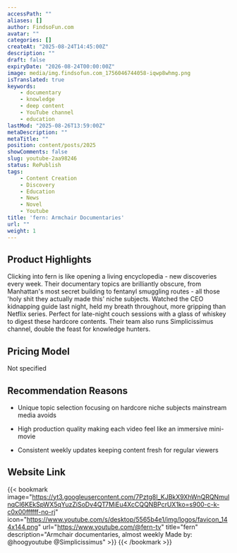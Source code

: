 ```yaml
---
accessPath: ""
aliases: []
author: FindsoFun.com
avatar: ""
categories: []
createAt: "2025-08-24T14:45:00Z"
description: ""
draft: false
expiryDate: "2026-08-24T00:00:00Z"
image: media/img.findsofun.com_1756046744058-iqwp8whmg.png
isTranslated: true
keywords:
    - documentary
    - knowledge
    - deep content
    - YouTube channel
    - education
lastMod: "2025-08-26T13:59:00Z"
metaDescription: ""
metaTitle: ""
position: content/posts/2025
showComments: false
slug: youtube-2aa98246
status: RePublish
tags:
    - Content Creation
    - Discovery
    - Education
    - News
    - Novel
    - Youtube
title: 'fern: Armchair Documentaries'
url: ""
weight: 1
---
```

## Product Highlights
Clicking into fern is like opening a living encyclopedia - new discoveries every week. Their documentary topics are brilliantly obscure, from Manhattan's most secret building to fentanyl smuggling routes - all those 'holy shit they actually made this' niche subjects. Watched the CEO kidnapping guide last night, held my breath throughout, more gripping than Netflix series. Perfect for late-night couch sessions with a glass of whiskey to digest these hardcore contents. Their team also runs Simplicissimus channel, double the feast for knowledge hunters.

## Pricing Model
<!--more-->Not specified

## Recommendation Reasons
- Unique topic selection focusing on hardcore niche subjects mainstream media avoids

- High production quality making each video feel like an immersive mini-movie

- Consistent weekly updates keeping content fresh for regular viewers

## Website Link
{{< bookmark image="https://yt3.googleusercontent.com/7Pztg8I_KJBkX9XhWnQRQNmulnqCI6KEkSpWX5qYuzZiSoDv4QT7MiEu4XcCQQNBPcrUX1ko=s900-c-k-c0x00ffffff-no-rj" icon="https://www.youtube.com/s/desktop/5565b4e1/img/logos/favicon_144x144.png" url="https://www.youtube.com/@fern-tv" title="fern" description="Armchair documentaries, almost weekly Made by: @hoogyoutube @Simplicissimus" >}}
{{< /bookmark >}}

